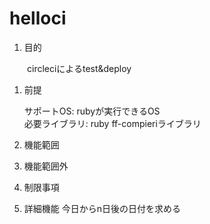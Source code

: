 helloci
=======
1. 目的

　　circleciによるtest&deploy

1. 前提

   サポートOS: rubyが実行できるOS  
   必要ライブラリ:  ruby ff-compieriライブラリ  

1. 機能範囲

1. 機能範囲外

1. 制限事項

1. 詳細機能
    今日からn日後の日付を求める
